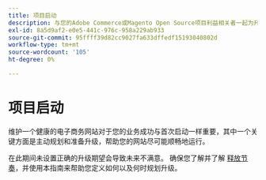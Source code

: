 ```yaml
---
title: 项目启动
description: 与您的Adobe Commerce或Magento Open Source项目利益相关者一起为升级过程设定正确的预期。
exl-id: 8a5d9af2-e0e5-441c-976c-958a229ab933
source-git-commit: 95ffff39d82cc9027fa633dffedf15193040802d
workflow-type: tm+mt
source-wordcount: '105'
ht-degree: 0%

---
```


# 项目启动

维护一个健康的电子商务网站对于您的业务成功与首次启动一样重要，其中一个关键方面是主动规划和准备升级，帮助您的网站尽可能顺畅地运行。

在此期间未设置正确的升级期望会导致未来不满意。 确保您了解并了解 [释放节奏](https://devdocs.magento.com/release/)，并使用本指南来帮助您定义如何以及何时规划升级。
